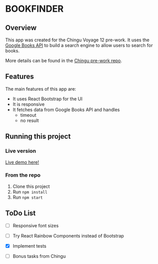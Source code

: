 # BOOKFINDER

## Overview

This app was created for the Chingu Voyage 12 pre-work. It uses the [Google Books API](https://developers.google.com/books/) to build a search engine to allow users to search for books.

More details can be found in the [Chingu pre-work repo](https://github.com/chingu-voyages/voyage-prework-tier3-bookfinder).

## Features

The main features of this app are:

* It uses React Bootstrap for the UI
* It is responsive
* It fetches data from Google Books API and handles
  * timeout
  * no result

## Running this project

### Live version

[Live demo here!](https://guigui64.github.io/bookfinder/)

### From the repo

1. Clone this project
2. Run `npm install`
3. Run `npm start`

## ToDo List

- [ ] Responsive font sizes
- [ ] Try React Rainbow Components instead of Bootstrap
- [x] Implement tests
- [ ] Bonus tasks from Chingu


